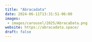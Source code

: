 ```yaml
---
title: "Abracadata"
date: 2024-06-11T13:31:51-06:00
images:
 - images/carousel/2025/AbracaData.png
website: https://abracadata.space/
draft: false
---
```


